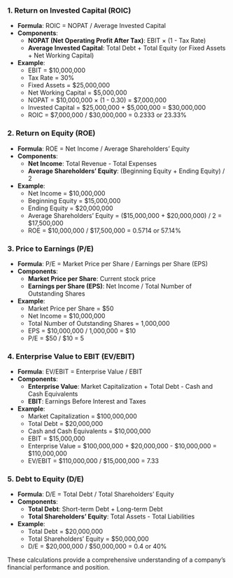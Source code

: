 
### 1. **Return on Invested Capital (ROIC)**

- **Formula**: ROIC = NOPAT / Average Invested Capital
- **Components**:
  - **NOPAT (Net Operating Profit After Tax)**: EBIT × (1 - Tax Rate)
  - **Average Invested Capital**: Total Debt + Total Equity (or Fixed Assets + Net Working Capital)
- **Example**:
  - EBIT = $10,000,000
  - Tax Rate = 30%
  - Fixed Assets = $25,000,000
  - Net Working Capital = $5,000,000
  - NOPAT = $10,000,000 × (1 - 0.30) = $7,000,000
  - Invested Capital = $25,000,000 + $5,000,000 = $30,000,000
  - ROIC = $7,000,000 / $30,000,000 = 0.2333 or 23.33%

### 2. **Return on Equity (ROE)**

- **Formula**: ROE = Net Income / Average Shareholders’ Equity
- **Components**:
  - **Net Income**: Total Revenue - Total Expenses
  - **Average Shareholders’ Equity**: (Beginning Equity + Ending Equity) / 2
- **Example**:
  - Net Income = $10,000,000
  - Beginning Equity = $15,000,000
  - Ending Equity = $20,000,000
  - Average Shareholders’ Equity = ($15,000,000 + $20,000,000) / 2 = $17,500,000
  - ROE = $10,000,000 / $17,500,000 = 0.5714 or 57.14%

### 3. **Price to Earnings (P/E)**

- **Formula**: P/E = Market Price per Share / Earnings per Share (EPS)
- **Components**:
  - **Market Price per Share**: Current stock price
  - **Earnings per Share (EPS)**: Net Income / Total Number of Outstanding Shares
- **Example**:
  - Market Price per Share = $50
  - Net Income = $10,000,000
  - Total Number of Outstanding Shares = 1,000,000
  - EPS = $10,000,000 / 1,000,000 = $10
  - P/E = $50 / $10 = 5

### 4. **Enterprise Value to EBIT (EV/EBIT)**

- **Formula**: EV/EBIT = Enterprise Value / EBIT
- **Components**:
  - **Enterprise Value**: Market Capitalization + Total Debt - Cash and Cash Equivalents
  - **EBIT**: Earnings Before Interest and Taxes
- **Example**:
  - Market Capitalization = $100,000,000
  - Total Debt = $20,000,000
  - Cash and Cash Equivalents = $10,000,000
  - EBIT = $15,000,000
  - Enterprise Value = $100,000,000 + $20,000,000 - $10,000,000 = $110,000,000
  - EV/EBIT = $110,000,000 / $15,000,000 = 7.33

### 5. **Debt to Equity (D/E)**

- **Formula**: D/E = Total Debt / Total Shareholders’ Equity
- **Components**:
  - **Total Debt**: Short-term Debt + Long-term Debt
  - **Total Shareholders’ Equity**: Total Assets - Total Liabilities
- **Example**:
  - Total Debt = $20,000,000
  - Total Shareholders’ Equity = $50,000,000
  - D/E = $20,000,000 / $50,000,000 = 0.4 or 40%

These calculations provide a comprehensive understanding of a company’s financial performance and position.
